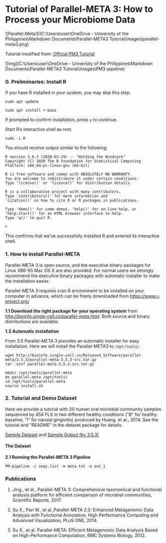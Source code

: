 # Tutorial of Parallel-META 3: How to Process your Microbiome Data

![Parallel-Meta3](C:\Users\user\OneDrive - University of the Philippines\Markdown Documents\Parallel-META3 Tutorial\images\parallel-meta3.png)



Tutorial modified from: [Official PM3 Tutorial](http://bioinfo.single-cell.cn/Released_Software/parallel-meta/sampledata/TutorialPM3.pdf)

![img](C:\Users\user\OneDrive - University of the Philippines\Markdown Documents\Parallel-META3 Tutorial\images\PM3-pipeline)

### 0. Preliminaries: Install R

If you have R installed in your system, you may skip this step.

```
sudo apt update
```

```
sudo apt install r-base
```

If prompted to confirm installation, press `y` to continue.

Start R’s interactive shell as root.

```
sudo -i R
```

You should receive output similar to the following:

```
R version 3.6.3 (2020-02-29) -- "Holding the Windsock"
Copyright (C) 2020 The R Foundation for Statistical Computing
Platform: x86_64-pc-linux-gnu (64-bit)

R is free software and comes with ABSOLUTELY NO WARRANTY.
You are welcome to redistribute it under certain conditions.
Type 'license()' or 'licence()' for distribution details.

R is a collaborative project with many contributors.
Type 'contributors()' for more information and
'citation()' on how to cite R or R packages in publications.

Type 'demo()' for some demos, 'help()' for on-line help, or
'help.start()' for an HTML browser interface to help.
Type 'q()' to quit R.

>
```

This confirms that we’ve successfully installed R and entered its interactive shell.

### 1. How to install Parallel-META

Parallel-META 3 is open source, and the executive binary packages for Linux X86-65 Mac OS X are also provided. For normal users we strongly recommend the executive binary packages with automatic installer to make the installation easier.

Parallel-META 3 requires cran R environment to be installed on your computer in advance, which can be freely downloaded from https://www.r-project.org/

**1.1 Download the right package for your operating system** from http://bioinfo.single-cell.cn/parallel-meta.html. Both source and binary distributions are available.

**1.2 Automatic installation**

From 3.5 Parallel-META 3 provides an automatic installer for easy installation. Here we will install the Parallel-META3 to ```/opt/tools/```.

```shell
wget http://bioinfo.single-cell.cn/Released_Software/parallel-meta/3.5.3/parallel-meta-3.5.3-src.tar.gz
tar -xzvf parallel-meta-3.5.3-src.tar.gz

mkdir /opt/tools/parallel-meta
mv parallel-meta /opt/tools/
cd /opt/tools/parallel-meta
source install.sh
```

### 2. Tutorial and Demo Dataset

Here we provide a tutorial with 20 human oral microbial community samples sequenced by 454 FLX in two different healthy conditions ("B" for healthy baseline, "I" for narutal gingivitis) produced by Huang, et al., 2014. See the tutorial and "README" in the dataset package for details.

[Sample Dataset](http://bioinfo.single-cell.cn/Released_Software/parallel-meta/sampledata/20.sop.tar.gz) and [Sample Output (by 3.5.3)](http://bioinfo.single-cell.cn/Released_Software/parallel-meta/sampledata/20.out.Dec26.tar.gz)

#### The Dataset



**2.1 Running the Parallel-META 3 Pipeline**

```shell
PM-pipeline -i seqs.list -m meta.txt -o out_1
```



### **Publications**

1. Jing., et al., Parallel-META 3: Comprehensive taxonomical and functional analysis platform for efficient comparison of microbial communities, Scientific Reports, 2017.

2. Su X., Pan W., et al.,Parallel-META 2.0: Enhanced Metagenomic Data Analysis with Functional Annotation, High Performance Computing and Advanced Visualization, PLoS ONE, 2014.

3. Su X., et al. Parallel-META: Efficient Metagenomic Data Analysis Based on High-Performance Computation, BMC Systems Biology, 2012.

